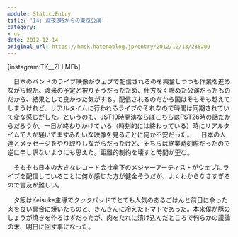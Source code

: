 ```yaml
---
module: Static.Entry
title: '14: 深夜2時からの東京公演'
category:
- us
date: 2012-12-14
original_url: https://hmsk.hatenablog.jp/entry/2012/12/13/235209
---
```


[instagram:TK__ZLLMFb]

　日本のバンドのライブ映像がウェブで配信されるのを興奮しつつも作業を進めながら観た。渡米の予定と被りそうだったため、仕方なく諦めた公演だったものだから、結果として良かった気がする。配信されるのだから国はそもそも越えてしまうけれど、リアルタイムに行われるライブのそれなので時間は同期されていて変な感じがした。というのも、JST19時開演ならばこちらはPST26時の話だからだろうか。一日が終わりかけている（時刻的には終わっている）時にリアルタイムで人が騒いでますみたいな映像を見ることに何か不安だった。
　日本の人達とメッセージをやり取りしながらだったけど、そちらは終業時刻際だったので逆に申し訳ないようにも思えた。距離的制約を壊すと時間が歪む。

　そもそも日本の大きなレコード会社傘下のメジャーアーティストがウェブにライブを配信していることに何か感じた方が健全そうだが、よくわからなさすぎるので言及が難しい。

　夕飯はKeisuke主導でクックパッドでとても人気のあるごはんと前日に余った肉を良い具合に焼いたものと、きんきんに冷えたトマトであった。本来僕が豚のしょうが焼きを作るはずだったが、肉をたれに漬け込んだところで何らかの議論の末、明日に回す事になった。


